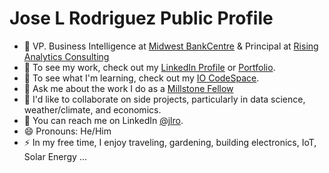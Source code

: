 # Jose L Rodriguez Public Profile

* :telescope: VP. Business Intelligence at [Midwest BankCentre](https://www.midwestbankcentre.com/) & Principal at [Rising Analytics Consulting](https://www.risinganalyticsus.com/) 
* :briefcase: To see my work, check out my [LinkedIn Profile](https://www.linkedin.com/in/jlro/) or [Portfolio](https://github.com/jlroo/portfolio).
* :seedling: To see what I'm learning, check out my [IO CodeSpace](https://github.com/jlroo/dev).
* :speech_balloon: Ask me about the work I do as a [Millstone Fellow](https://www.jfedstl.org/community-engagement/millstone/fellows)
* :dancers: I'd like to collaborate on side projects, particularly in data science, weather/climate, and economics.
* :love_letter: You can reach me on LinkedIn [@jlro](https://www.linkedin.com/in/jlro/).
* :smile: Pronouns: He/Him
* :zap: In my free time, I enjoy traveling, gardening, building electronics, IoT, Solar Energy ...
